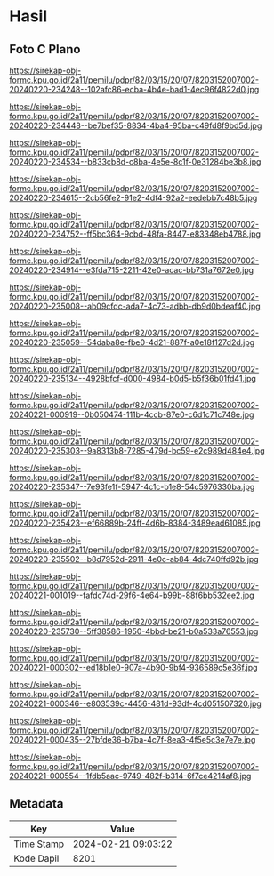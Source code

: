 # Hasil

## Foto C Plano

https://sirekap-obj-formc.kpu.go.id/2a11/pemilu/pdpr/82/03/15/20/07/8203152007002-20240220-234248--102afc86-ecba-4b4e-bad1-4ec96f4822d0.jpg

https://sirekap-obj-formc.kpu.go.id/2a11/pemilu/pdpr/82/03/15/20/07/8203152007002-20240220-234448--be7bef35-8834-4ba4-95ba-c49fd8f9bd5d.jpg

https://sirekap-obj-formc.kpu.go.id/2a11/pemilu/pdpr/82/03/15/20/07/8203152007002-20240220-234534--b833cb8d-c8ba-4e5e-8c1f-0e31284be3b8.jpg

https://sirekap-obj-formc.kpu.go.id/2a11/pemilu/pdpr/82/03/15/20/07/8203152007002-20240220-234615--2cb56fe2-91e2-4df4-92a2-eedebb7c48b5.jpg

https://sirekap-obj-formc.kpu.go.id/2a11/pemilu/pdpr/82/03/15/20/07/8203152007002-20240220-234752--ff5bc364-9cbd-48fa-8447-e83348eb4788.jpg

https://sirekap-obj-formc.kpu.go.id/2a11/pemilu/pdpr/82/03/15/20/07/8203152007002-20240220-234914--e3fda715-2211-42e0-acac-bb731a7672e0.jpg

https://sirekap-obj-formc.kpu.go.id/2a11/pemilu/pdpr/82/03/15/20/07/8203152007002-20240220-235008--ab09cfdc-ada7-4c73-adbb-db9d0bdeaf40.jpg

https://sirekap-obj-formc.kpu.go.id/2a11/pemilu/pdpr/82/03/15/20/07/8203152007002-20240220-235059--54daba8e-fbe0-4d21-887f-a0e18f127d2d.jpg

https://sirekap-obj-formc.kpu.go.id/2a11/pemilu/pdpr/82/03/15/20/07/8203152007002-20240220-235134--4928bfcf-d000-4984-b0d5-b5f36b01fd41.jpg

https://sirekap-obj-formc.kpu.go.id/2a11/pemilu/pdpr/82/03/15/20/07/8203152007002-20240221-000919--0b050474-111b-4ccb-87e0-c6d1c71c748e.jpg

https://sirekap-obj-formc.kpu.go.id/2a11/pemilu/pdpr/82/03/15/20/07/8203152007002-20240220-235303--9a8313b8-7285-479d-bc59-e2c989d484e4.jpg

https://sirekap-obj-formc.kpu.go.id/2a11/pemilu/pdpr/82/03/15/20/07/8203152007002-20240220-235347--7e93fe1f-5947-4c1c-b1e8-54c5976330ba.jpg

https://sirekap-obj-formc.kpu.go.id/2a11/pemilu/pdpr/82/03/15/20/07/8203152007002-20240220-235423--ef66889b-24ff-4d6b-8384-3489ead61085.jpg

https://sirekap-obj-formc.kpu.go.id/2a11/pemilu/pdpr/82/03/15/20/07/8203152007002-20240220-235502--b8d7952d-2911-4e0c-ab84-4dc740ffd92b.jpg

https://sirekap-obj-formc.kpu.go.id/2a11/pemilu/pdpr/82/03/15/20/07/8203152007002-20240221-001019--fafdc74d-29f6-4e64-b99b-88f6bb532ee2.jpg

https://sirekap-obj-formc.kpu.go.id/2a11/pemilu/pdpr/82/03/15/20/07/8203152007002-20240220-235730--5ff38586-1950-4bbd-be21-b0a533a76553.jpg

https://sirekap-obj-formc.kpu.go.id/2a11/pemilu/pdpr/82/03/15/20/07/8203152007002-20240221-000302--ed18b1e0-907a-4b90-9bf4-936589c5e36f.jpg

https://sirekap-obj-formc.kpu.go.id/2a11/pemilu/pdpr/82/03/15/20/07/8203152007002-20240221-000346--e803539c-4456-481d-93df-4cd051507320.jpg

https://sirekap-obj-formc.kpu.go.id/2a11/pemilu/pdpr/82/03/15/20/07/8203152007002-20240221-000435--27bfde36-b7ba-4c7f-8ea3-4f5e5c3e7e7e.jpg

https://sirekap-obj-formc.kpu.go.id/2a11/pemilu/pdpr/82/03/15/20/07/8203152007002-20240221-000554--1fdb5aac-9749-482f-b314-6f7ce4214af8.jpg


## Metadata

| Key        | Value               |
| ---------- | ------------------- |
| Time Stamp | 2024-02-21 09:03:22 |
| Kode Dapil | 8201                |



